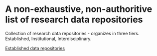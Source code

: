 # A non-exhaustive, non-authoritive list of research data repositories
Collection of research data repositories - organizes in three tiers. Established, Institutional, Interdisciplinary.

[Established data repositories](established_repositories.md)
